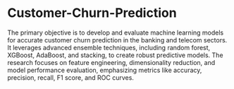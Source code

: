 # Customer-Churn-Prediction
The primary objective is to develop and evaluate machine learning models for accurate customer churn prediction in the banking and telecom sectors. It leverages advanced ensemble techniques, including random forest, XGBoost, AdaBoost, and stacking, to create robust predictive models. The research focuses on feature engineering, dimensionality reduction, and model performance evaluation, emphasizing metrics like accuracy, precision, recall, F1 score, and ROC curves.
